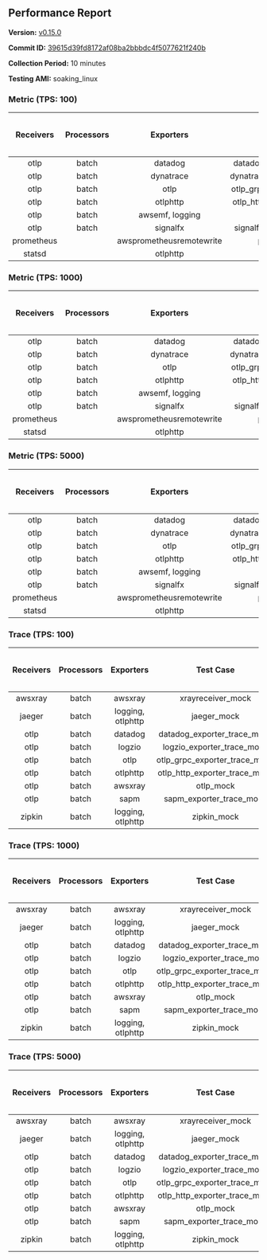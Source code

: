 ## Performance Report

**Version:** [v0.15.0](https://github.com/aws-observability/aws-otel-collector/releases/tag/v0.15.0)

**Commit ID:** [39615d39fd8172af08ba2bbbdc4f5077621f240b](https://github.com/aws-observability/aws-otel-collector/commit/39615d39fd8172af08ba2bbbdc4f5077621f240b)

**Collection Period:** 10 minutes

**Testing AMI:** soaking_linux


### Metric (TPS: 100)
| Receivers | Processors | Exporters | Test Case | Data Type | Instance Type | Avg CPU Usage (Percent) | Avg Memory Usage (Megabytes) | Max CPU Usage (Percent) | Max Memory Usage (Megabytes) |
|:---------:|:----------:|:---------:|:---------:|:---------:|:-------------:|:-----------------------:|:----------------------------:|:-----------------------:|:----------------------------:|
| otlp | batch | datadog | datadog_exporter_metric_mock | otlp | m5.2xlarge | 0.04 | 62.55 | 0.40 | 64.01 |
| otlp | batch | dynatrace | dynatrace_exporter_metric_mock | otlp | m5.2xlarge | 0.04 | 60.26 | 0.20 | 60.97 |
| otlp | batch | otlp | otlp_grpc_exporter_metric_mock | otlp | m5.2xlarge | 0.04 | 59.36 | 0.20 | 59.48 |
| otlp | batch | otlphttp | otlp_http_exporter_metric_mock | otlp | m5.2xlarge | 0.05 | 58.97 | 0.20 | 59.13 |
| otlp | batch | awsemf, logging | otlp_metric_mock | otlp | m5.2xlarge | 0.04 | 60.31 | 0.20 | 60.69 |
| otlp | batch | signalfx | signalfx_exporter_metric_mock | otlp | m5.2xlarge | 0.03 | 60.41 | 0.20 | 60.92 |
| prometheus |  | awsprometheusremotewrite | prometheus_mock | prometheus | m5.2xlarge | 0.13 | 72.64 | 0.30 | 74.01 |
| statsd |  | otlphttp | statsd_mock | statsd | m5.2xlarge | 0.02 | 59.08 | 0.20 | 59.08 |

### Metric (TPS: 1000)
| Receivers | Processors | Exporters | Test Case | Data Type | Instance Type | Avg CPU Usage (Percent) | Avg Memory Usage (Megabytes) | Max CPU Usage (Percent) | Max Memory Usage (Megabytes) |
|:---------:|:----------:|:---------:|:---------:|:---------:|:-------------:|:-----------------------:|:----------------------------:|:-----------------------:|:----------------------------:|
| otlp | batch | datadog | datadog_exporter_metric_mock | otlp | m5.2xlarge | 0.05 | 63.22 | 0.20 | 64.27 |
| otlp | batch | dynatrace | dynatrace_exporter_metric_mock | otlp | m5.2xlarge | 0.05 | 58.72 | 0.20 | 59.22 |
| otlp | batch | otlp | otlp_grpc_exporter_metric_mock | otlp | m5.2xlarge | 0.04 | 58.57 | 0.20 | 58.97 |
| otlp | batch | otlphttp | otlp_http_exporter_metric_mock | otlp | m5.2xlarge | 0.04 | 60.17 | 0.20 | 60.38 |
| otlp | batch | awsemf, logging | otlp_metric_mock | otlp | m5.2xlarge | 0.04 | 59.51 | 0.20 | 59.61 |
| otlp | batch | signalfx | signalfx_exporter_metric_mock | otlp | m5.2xlarge | 0.05 | 61.23 | 0.20 | 61.49 |
| prometheus |  | awsprometheusremotewrite | prometheus_mock | prometheus | m5.2xlarge | 1.54 | 108.44 | 3.40 | 115.20 |
| statsd |  | otlphttp | statsd_mock | statsd | m5.2xlarge | 0.02 | 58.53 | 0.20 | 58.57 |

### Metric (TPS: 5000)
| Receivers | Processors | Exporters | Test Case | Data Type | Instance Type | Avg CPU Usage (Percent) | Avg Memory Usage (Megabytes) | Max CPU Usage (Percent) | Max Memory Usage (Megabytes) |
|:---------:|:----------:|:---------:|:---------:|:---------:|:-------------:|:-----------------------:|:----------------------------:|:-----------------------:|:----------------------------:|
| otlp | batch | datadog | datadog_exporter_metric_mock | otlp | m5.2xlarge | 0.04 | 63.09 | 0.20 | 63.50 |
| otlp | batch | dynatrace | dynatrace_exporter_metric_mock | otlp | m5.2xlarge | 0.04 | 59.70 | 0.20 | 59.80 |
| otlp | batch | otlp | otlp_grpc_exporter_metric_mock | otlp | m5.2xlarge | 0.04 | 58.83 | 0.20 | 58.89 |
| otlp | batch | otlphttp | otlp_http_exporter_metric_mock | otlp | m5.2xlarge | 0.04 | 59.96 | 0.20 | 60.85 |
| otlp | batch | awsemf, logging | otlp_metric_mock | otlp | m5.2xlarge | 0.05 | 58.20 | 0.20 | 58.85 |
| otlp | batch | signalfx | signalfx_exporter_metric_mock | otlp | m5.2xlarge | 0.04 | 60.41 | 0.20 | 61.03 |
| prometheus |  | awsprometheusremotewrite | prometheus_mock | prometheus | m5.2xlarge | 7.71 | 257.92 | 14.80 | 280.36 |
| statsd |  | otlphttp | statsd_mock | statsd | m5.2xlarge | 0.02 | 60.92 | 0.20 | 61.31 |

### Trace (TPS: 100)
| Receivers | Processors | Exporters | Test Case | Data Type | Instance Type | Avg CPU Usage (Percent) | Avg Memory Usage (Megabytes) | Max CPU Usage (Percent) | Max Memory Usage (Megabytes) |
|:---------:|:----------:|:---------:|:---------:|:---------:|:-------------:|:-----------------------:|:----------------------------:|:-----------------------:|:----------------------------:|
| awsxray | batch | awsxray | xrayreceiver_mock | xray | m5.2xlarge | 4.84 | 141.01 | 6.30 | 205.54 |
| jaeger | batch | logging, otlphttp | jaeger_mock | jaeger | m5.2xlarge | 2.51 | 76.04 | 2.90 | 77.58 |
| otlp | batch | datadog | datadog_exporter_trace_mock | otlp | m5.2xlarge | 5.25 | 72.49 | 5.80 | 74.55 |
| otlp | batch | logzio | logzio_exporter_trace_mock | otlp | m5.2xlarge | 3.08 | 90.58 | 3.40 | 90.92 |
| otlp | batch | otlp | otlp_grpc_exporter_trace_mock | otlp | m5.2xlarge | 2.95 | 132.93 | 4.20 | 189.26 |
| otlp | batch | otlphttp | otlp_http_exporter_trace_mock | otlp | m5.2xlarge | 2.98 | 69.79 | 3.20 | 70.23 |
| otlp | batch | awsxray | otlp_mock | otlp | m5.2xlarge | 4.33 | 71.45 | 4.60 | 72.28 |
| otlp | batch | sapm | sapm_exporter_trace_mock | otlp | m5.2xlarge | 3.32 | 84.49 | 3.60 | 84.71 |
| zipkin | batch | logging, otlphttp | zipkin_mock | zipkin | m5.2xlarge | 5.73 | 78.72 | 6.70 | 82.12 |

### Trace (TPS: 1000)
| Receivers | Processors | Exporters | Test Case | Data Type | Instance Type | Avg CPU Usage (Percent) | Avg Memory Usage (Megabytes) | Max CPU Usage (Percent) | Max Memory Usage (Megabytes) |
|:---------:|:----------:|:---------:|:---------:|:---------:|:-------------:|:-----------------------:|:----------------------------:|:-----------------------:|:----------------------------:|
| awsxray | batch | awsxray | xrayreceiver_mock | xray | m5.2xlarge | 27.01 | 512.60 | 36.10 | 812.28 |
| jaeger | batch | logging, otlphttp | jaeger_mock | jaeger | m5.2xlarge | 16.40 | 151.55 | 22.31 | 188.48 |
| otlp | batch | datadog | datadog_exporter_trace_mock | otlp | m5.2xlarge | 30.97 | 75.36 | 32.30 | 76.60 |
| otlp | batch | logzio | logzio_exporter_trace_mock | otlp | m5.2xlarge | 28.24 | 102.78 | 29.30 | 107.16 |
| otlp | batch | otlp | otlp_grpc_exporter_trace_mock | otlp | m5.2xlarge | 28.86 | 725.37 | 41.79 | 1232.80 |
| otlp | batch | otlphttp | otlp_http_exporter_trace_mock | otlp | m5.2xlarge | 24.82 | 72.24 | 25.40 | 72.95 |
| otlp | batch | awsxray | otlp_mock | otlp | m5.2xlarge | 33.84 | 76.14 | 44.88 | 77.50 |
| otlp | batch | sapm | sapm_exporter_trace_mock | otlp | m5.2xlarge | 25.30 | 86.59 | 26.70 | 86.95 |
| zipkin | batch | logging, otlphttp | zipkin_mock | zipkin | m5.2xlarge | 29.92 | 453.32 | 35.07 | 531.78 |

### Trace (TPS: 5000)
| Receivers | Processors | Exporters | Test Case | Data Type | Instance Type | Avg CPU Usage (Percent) | Avg Memory Usage (Megabytes) | Max CPU Usage (Percent) | Max Memory Usage (Megabytes) |
|:---------:|:----------:|:---------:|:---------:|:---------:|:-------------:|:-----------------------:|:----------------------------:|:-----------------------:|:----------------------------:|
| awsxray | batch | awsxray | xrayreceiver_mock | xray | m5.2xlarge | 37.03 | 734.70 | 48.57 | 1253.58 |
| jaeger | batch | logging, otlphttp | jaeger_mock | jaeger | m5.2xlarge | 17.36 | 163.82 | 21.70 | 194.47 |
| otlp | batch | datadog | datadog_exporter_trace_mock | otlp | m5.2xlarge | 127.49 | 82.41 | 129.26 | 83.82 |
| otlp | batch | logzio | logzio_exporter_trace_mock | otlp | m5.2xlarge | 121.09 | 124.75 | 122.98 | 132.47 |
| otlp | batch | otlp | otlp_grpc_exporter_trace_mock | otlp | m5.2xlarge | 125.43 | 3454.43 | 186.82 | 6171.93 |
| otlp | batch | otlphttp | otlp_http_exporter_trace_mock | otlp | m5.2xlarge | 122.04 | 77.01 | 123.46 | 78.06 |
| otlp | batch | awsxray | otlp_mock | otlp | m5.2xlarge | 138.01 | 14071.62 | 428.18 | 26734.09 |
| otlp | batch | sapm | sapm_exporter_trace_mock | otlp | m5.2xlarge | 110.45 | 91.93 | 115.57 | 94.95 |
| zipkin | batch | logging, otlphttp | zipkin_mock | zipkin | m5.2xlarge | 29.82 | 502.54 | 36.42 | 576.88 |
